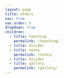 ```yaml
---
layout: page
title: others
nav: true
nav_order: 5
dropdown: true
children:
  - title: teaching
    permalink: /teaching/
  - title: divider
  - title: notes
    permalink: /notes/
  - title: divider
  - title: gallery
    permalink: /gallery/
---
```


